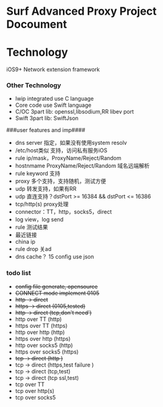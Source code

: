 # Surf Advanced Proxy Project Docoument

# Technology #
iOS9+ Network extension framework
### Other Technology ###
* lwip 	integrated use C language
* Core code use  Swift language
* C/OC 3part lib: openssl,libsodium,RR libev port
* Swift 3part lib: SwiftJson 

###user features and imp####
 
* dns server 指定，如果没有使用system resolv
* /etc/host类似 支持，访问私有服务iOS
* rule ip/mask，ProxyName/Reject/Random
* hostnmame ProxyName/Reject/Random 域名远端解析
* rule keyword 支持
* proxy 多个支持，支持随机，测试方便
* udp 转发支持，如果有RR 
* udp 直连支持？dstPort >= 16384 &&  dstPort <= 16386
* tcp/http(s) proxy处理
* connector：TT，http，socks5，direct
* log view，log send
* rule 测试结果
* 最近链接
* china ip
* rule drop 关ad
* dns cache？
15 config use json 

### todo list ####
*  ~~config file generate, opensource~~
*  ~~CONNECT mode implement 0105~~
*  ~~http -> direct~~
*  ~~https -> direct (0105,tested)~~
*  ~~http -> direct (tcp,don't need')~~
*  http over TT (http)
*  https over TT (https)
*  http over http (http)
*  https over http (https)
*  http over socks5 (http)
*  https over socks5 (https)
*  ~~tcp -> direct (http )~~
*  tcp -> direct (https,test failure )
*  tcp -> direct (tcp,test)
*  tcp -> direct (tcp ssl,test)
*  tcp over TT
*  tcp over http(s)
*  tcp over socks5